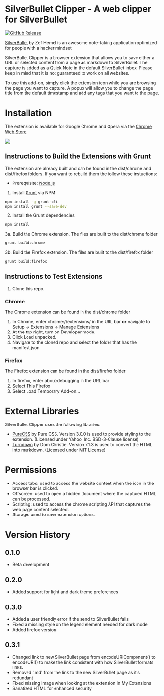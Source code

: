 # SilverBullet Clipper - A web clipper for SilverBullet

[![GitHub Release](https://img.shields.io/github/v/release/davecburke/silverbullet-clipper?style=for-the-badge&color=orange)](https://github.com/davecburke/silverbullet-clipper/releases/latest)

[SilverBullet](https://silverbullet.md/) by Zef Hemel is an awesome note-taking application optimized for people with a hacker mindset

SilverBullet Clipper is a browser extension that allows you to save either a URL or selected content from a page as markdown to SilverBullet. The capture is added as a Quick Note in the default SilverBullet inbox. Please keep in mind that it is not guaranteed to work on all websites.

To use this add-on, simply click the extension icon while you are browsing the page you want to capture. A popup will allow you to change the page title from the default timestamp and add any tags that you want to the page.

# Installation
The extension is available for Google Chrome and Opera via the [Chrome Web Store](https://chromewebstore.google.com/detail/silverbullet-clipper/nkapoagmecfkneiaejccgkhffdmfmhki).

[![](https://img.shields.io/chrome-web-store/v/nkapoagmecfkneiaejccgkhffdmfmhki?style=for-the-badge&logo=googlechrome&logoColor=white&label=google%20chrome%20store&labelColor=grey)](https://chromewebstore.google.com/detail/silverbullet-clipper/nkapoagmecfkneiaejccgkhffdmfmhki)

## Instructions to Build the Extensions with Grunt
The extension are already built and can be found in the dist/chrome and dist/firefox folders. If you want to rebuild them the follow these instuctions:

* Prerequisite: [Node.js](https://nodejs.org/)
1. Install [Grunt](https://gruntjs.com/) via NPM
```bash
npm install -g grunt-cli
npm install grunt --save-dev
```
2. Install the Grunt dependencies
```bash
npm install
```
3a. Build the Chrome extension. The files are built to the dist/chrome folder
```bash
grunt build:chrome
```
3b. Build the Firefox extension. The files are built to the dist/firefox folder
```bash
grunt build:firefox
```

## Instructions to Test Extensions
1. Clone this repo.
### Chrome
The Chrome extension can be found in the dist/chrome folder
1. In Chrome, enter chrome://extensions/ in the URL bar **or** navigate to Setup -> Extensions -> Manage Extensions
2. At the top right, turn on Developer mode.
3. Click Load unpacked.
4. Navigate to the cloned repo and select the folder that has the manifest.json

### Firefox
The Firefox extension can be found in the dist/firefox folder
1. In firefox, enter about:debugging in the URL bar
2. Select This Firefox
3. Select Load Temporary Add-on...

# External Libraries
SilverBullet Clipper uses the following libraries:
- [PureCSS](https://github.com/mixmark-io/turndown) by Pure CSS. Version 3.0.0 is used to provide styling to the extension. (Licensed under Yahoo! Inc. BSD-3-Clause license)
- [Turndown](https://github.com/mixmark-io/turndown) by Dom Christie. Version 7.1.3 is used to convert the HTML into markdown. (Licensed under MIT License)

# Permissions
- Access tabs: used to access the website content when the icon in the browser bar is clicked.
- Offscreen: used to open a hidden document where the captured HTML can be processed.
- Scripting: used to access the chrome scripting API that captures the web page content selected.
- Storage: used to save extension options.

# Version History
## 0.1.0
- Beta development
## 0.2.0
- Added support for light and dark theme preferences
## 0.3.0
- Added a user friendly error if the send to SilverBullet fails
- Fixed a missing style on the legend element needed for dark mode
- Added firefox version
## 0.3.1
- Changed link to new SilverBullet page from encodeURIComponent() to encodeURI() to make the link consistent with how SilverBullet formats links.
- Removed '.md' from the link to the new SilverBullet page as it's redundant
- Fixed missing image when looking at the extension in My Extensions
- Sanatized HTML for enhanced security
